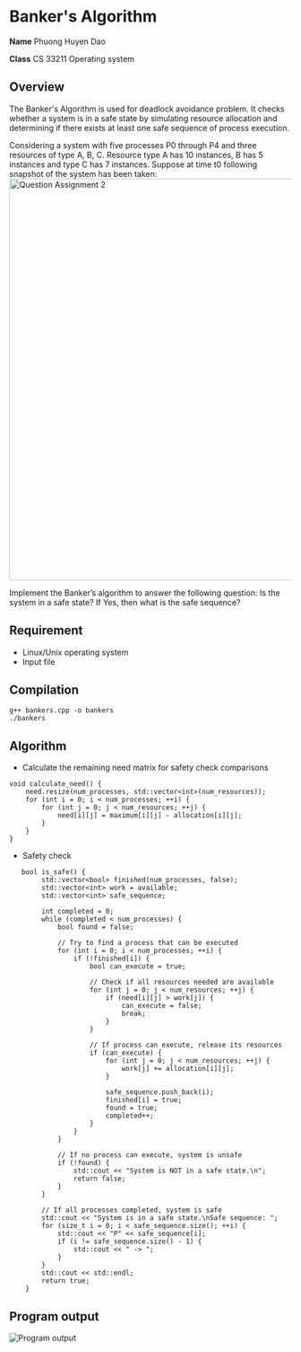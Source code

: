 # Banker's Algorithm
**Name** Phuong Huyen Dao 

**Class** CS 33211 Operating system
## Overview
The Banker's Algorithm is used for deadlock avoidance problem. It checks whether a system is in a safe state by simulating resource allocation and determining if there exists at least one safe sequence of process execution.

Considering a system with five processes P0 through P4 and three resources of type A, B, C. Resource type A has 10 instances, B has 5 instances and type C has 7 instances. Suppose at time t0 following snapshot of the system has been taken:
<img width="715" alt="Question Assignment 2" src="https://github.com/user-attachments/assets/2e2921ca-0052-481a-b698-c5b4c7f2a573" />

Implement the Banker’s algorithm to answer the following question:
Is the system in a safe state? If Yes, then what is the safe sequence?

## Requirement
- Linux/Unix operating system
- Input file

## Compilation
```
g++ bankers.cpp -o bankers
./bankers
```

## Algorithm
- Calculate the remaining need matrix for safety check comparisons
```
void calculate_need() {
    need.resize(num_processes, std::vector<int>(num_resources));
    for (int i = 0; i < num_processes; ++i) {
        for (int j = 0; j < num_resources; ++j) {
            need[i][j] = maximum[i][j] - allocation[i][j];
        }
    }
}
```
- Safety check
```
   bool is_safe() {
        std::vector<bool> finished(num_processes, false);
        std::vector<int> work = available;
        std::vector<int> safe_sequence;

        int completed = 0;
        while (completed < num_processes) {
            bool found = false;

            // Try to find a process that can be executed
            for (int i = 0; i < num_processes; ++i) {
                if (!finished[i]) {
                    bool can_execute = true;

                    // Check if all resources needed are available
                    for (int j = 0; j < num_resources; ++j) {
                        if (need[i][j] > work[j]) {
                            can_execute = false;
                            break;
                        }
                    }

                    // If process can execute, release its resources
                    if (can_execute) {
                        for (int j = 0; j < num_resources; ++j) {
                            work[j] += allocation[i][j];
                        }

                        safe_sequence.push_back(i);
                        finished[i] = true;
                        found = true;
                        completed++;
                    }
                }
            }

            // If no process can execute, system is unsafe
            if (!found) {
                std::cout << "System is NOT in a safe state.\n";
                return false;
            }
        }

        // If all processes completed, system is safe
        std::cout << "System is in a safe state.\nSafe sequence: ";
        for (size_t i = 0; i < safe_sequence.size(); ++i) {
            std::cout << "P" << safe_sequence[i];
            if (i != safe_sequence.size() - 1) {
                std::cout << " -> ";
            }
        }
        std::cout << std::endl;
        return true;
    }
```
## Program output
![Program output](https://github.com/user-attachments/assets/d14aefde-e216-4d8d-adb3-0d55e28aaca3)
